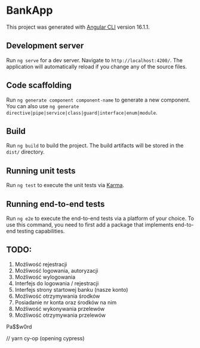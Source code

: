 # BankApp

This project was generated with [Angular CLI](https://github.com/angular/angular-cli) version 16.1.1.

## Development server

Run `ng serve` for a dev server. Navigate to `http://localhost:4200/`. The application will automatically reload if you change any of the source files.

## Code scaffolding

Run `ng generate component component-name` to generate a new component. You can also use `ng generate directive|pipe|service|class|guard|interface|enum|module`.

## Build

Run `ng build` to build the project. The build artifacts will be stored in the `dist/` directory.

## Running unit tests

Run `ng test` to execute the unit tests via [Karma](https://karma-runner.github.io).

## Running end-to-end tests

Run `ng e2e` to execute the end-to-end tests via a platform of your choice. To use this command, you need to first add a package that implements end-to-end testing capabilities.


## TODO: 
1. Możliwość rejestracji
2. Możliwość logowania, autoryzacji
3. Możliwość wylogowania
4. Interfejs do logowania / rejestracji
5. Interfejs strony startowej banku (nasze konto)
6. Możliwość otrzymywania środków
7. Posiadanie nr konta oraz środków na nim
8. Możliwość wykonywania przelewów
9. Możliwość otrzymywania przelewów

Pa$$w0rd

// yarn cy-op (opening cypress)